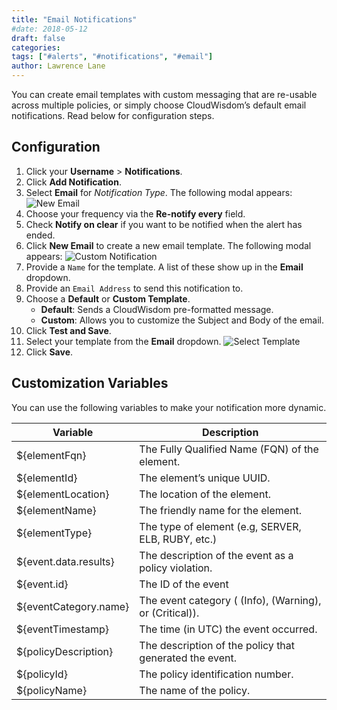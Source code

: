 ```yaml
---
title: "Email Notifications"
#date: 2018-05-12
draft: false
categories:
tags: ["#alerts", "#notifications", "#email"]
author: Lawrence Lane
---
```


You can create email templates with custom messaging that are re-usable across multiple policies, or simply choose CloudWisdom’s default email notifications. Read below for configuration steps.

## Configuration
1. Click your **Username** > **Notifications**.
2. Click **Add Notification**.
3. Select **Email** for _Notification Type_. The following modal appears:
![New Email](/images/notifications-emails/new-email.png)
4. Choose your frequency via the **Re-notify every** field.
5. Check **Notify on clear** if you want to be notified when the alert has ended.
6. Click **New Email** to create a new email template. The following modal appears:
![Custom Notification](/images/notifications-emails/custom-notification.png)
7. Provide a `Name` for the template. A list of these show up in the **Email** dropdown.
8. Provide an `Email Address` to send this notification to.
9. Choose a **Default** or **Custom Template**.
   - **Default**: Sends a CloudWisdom pre-formatted message.
   - **Custom**: Allows you to customize the Subject and Body of the email.
10. Click **Test and Save**.
11. Select your template from the **Email** dropdown.
![Select Template](/images/notifications-emails/select-template.png)
12. Click **Save**.

## Customization Variables
You can use the following variables to make your notification more dynamic.

| Variable              | Description                                              |
|-----------------------|----------------------------------------------------------|
| ${elementFqn}         | The Fully Qualified Name (FQN) of the element.           |
| ${elementId}          | The element’s unique UUID. |
| ${elementLocation}    | The location of the element.                             |
| ${elementName}        | The friendly name for the element.                       |
| ${elementType}        | The type of element (e.g, SERVER, ELB, RUBY, etc.)       |
| ${event.data.results} | The description of the event as a policy violation.      |
| ${event.id}           | The ID of the event                                      |
| ${eventCategory.name} | The event category ( (Info), (Warning), or (Critical)).  |
| ${eventTimestamp}     | The time (in UTC) the event occurred.                    |
| ${policyDescription}  | The description of the policy that generated the event.  |
| ${policyId}           | The policy identification number.                        |
| ${policyName}         | The name of the policy.                                  |
